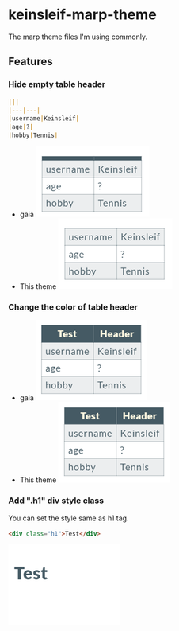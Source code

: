 # keinsleif-marp-theme

The marp theme files I'm using commonly.

## Features

### Hide empty table header

```markdown
|||
|---|---|
|username|Keinsleif|
|age|?|
|hobby|Tennis|
```

- gaia
![table_header_hide_gaia](screenshots/table-header1-gaia.png)
- This theme
![table_header_hide_keinsleif](screenshots/table-header1-keinsleif.png)

### Change the color of table header

- gaia
![table_header_color_gaia](screenshots/table-header2-gaia.png)
- This theme
![table_header_color_keinsleif](screenshots/table-header2-keinsleif.png)

### Add ".h1" div style class

You can set the style same as h1 tag.

```markdown
<div class="h1">Test</div>
```

![div_h1_class](screenshots/div-h1-class.png)
